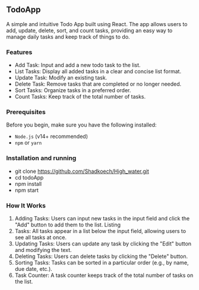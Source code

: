 ## TodoApp

A simple and intuitive Todo App built using React. The app allows users to add, update, delete, sort, and count tasks, providing an easy way to manage daily tasks and keep track of things to do.

### Features
* Add Task: Input and add a new todo task to the list.
* List Tasks: Display all added tasks in a clear and concise list format.
* Update Task: Modify an existing task.
* Delete Task: Remove tasks that are completed or no longer needed.
* Sort Tasks: Organize tasks in a preferred order.
* Count Tasks: Keep track of the total number of tasks.

### Prerequisites
Before you begin, make sure you have the following installed:

-  `Node.js` (v14+ recommended)
-  `npm` or `yarn`


### Installation and running
* git clone https://github.com/Shadkoech/High_water.git
* cd todoApp
* npm install
* npm start


### How It Works
1. Adding Tasks: Users can input new tasks in the input field and click the "Add" button to add them to the list. Listing
2. Tasks: All tasks appear in a list below the input field, allowing users to see all tasks at once.
3. Updating Tasks: Users can update any task by clicking the "Edit" button and modifying the text.
4. Deleting Tasks: Users can delete tasks by clicking the "Delete" button.
5. Sorting Tasks: Tasks can be sorted in a particular order (e.g., by name, due date, etc.).
6. Task Counter: A task counter keeps track of the total number of tasks on the list.

